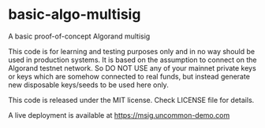 # basic-algo-multisig
A basic proof-of-concept Algorand multisig


This code is for learning and testing purposes only and in no way should be used in production systems. It is based on the assumption to connect on the Algorand testnet network. So DO NOT USE any of your mainnet private keys or keys which are somehow connected to real funds, but instead generate new disposable keys/seeds to be used here only.

This code is released under the MIT license. Check LICENSE file for details.

A live deployment is available at https://msig.uncommon-demo.com



